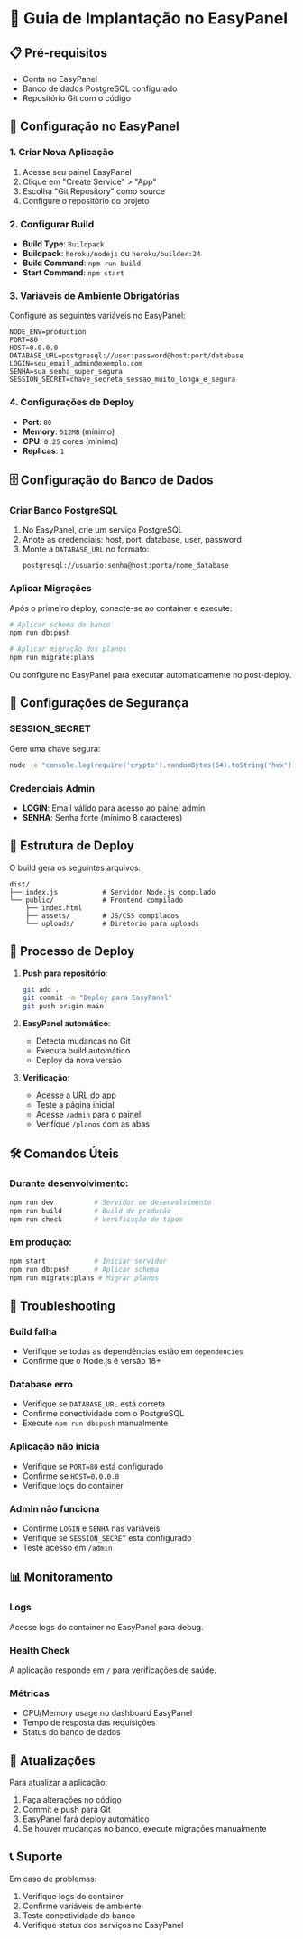 # 🚀 Guia de Implantação no EasyPanel

## 📋 Pré-requisitos

- Conta no EasyPanel
- Banco de dados PostgreSQL configurado
- Repositório Git com o código

## 🔧 Configuração no EasyPanel

### 1. Criar Nova Aplicação

1. Acesse seu painel EasyPanel
2. Clique em "Create Service" > "App"
3. Escolha "Git Repository" como source
4. Configure o repositório do projeto

### 2. Configurar Build

- **Build Type**: `Buildpack`
- **Buildpack**: `heroku/nodejs` ou `heroku/builder:24`
- **Build Command**: `npm run build`
- **Start Command**: `npm start`

### 3. Variáveis de Ambiente Obrigatórias

Configure as seguintes variáveis no EasyPanel:

```env
NODE_ENV=production
PORT=80
HOST=0.0.0.0
DATABASE_URL=postgresql://user:password@host:port/database
LOGIN=seu_email_admin@exemplo.com
SENHA=sua_senha_super_segura
SESSION_SECRET=chave_secreta_sessao_muito_longa_e_segura
```

### 4. Configurações de Deploy

- **Port**: `80`
- **Memory**: `512MB` (mínimo)
- **CPU**: `0.25` cores (mínimo)
- **Replicas**: `1`

## 🗄️ Configuração do Banco de Dados

### Criar Banco PostgreSQL

1. No EasyPanel, crie um serviço PostgreSQL
2. Anote as credenciais: host, port, database, user, password
3. Monte a `DATABASE_URL` no formato:
   ```
   postgresql://usuario:senha@host:porta/nome_database
   ```

### Aplicar Migrações

Após o primeiro deploy, conecte-se ao container e execute:

```bash
# Aplicar schema do banco
npm run db:push

# Aplicar migração dos planos
npm run migrate:plans
```

Ou configure no EasyPanel para executar automaticamente no post-deploy.

## 🔐 Configurações de Segurança

### SESSION_SECRET
Gere uma chave segura:
```bash
node -e "console.log(require('crypto').randomBytes(64).toString('hex'))"
```

### Credenciais Admin
- **LOGIN**: Email válido para acesso ao painel admin
- **SENHA**: Senha forte (mínimo 8 caracteres)

## 📁 Estrutura de Deploy

O build gera os seguintes arquivos:

```
dist/
├── index.js           # Servidor Node.js compilado
└── public/            # Frontend compilado
    ├── index.html
    ├── assets/        # JS/CSS compilados
    └── uploads/       # Diretório para uploads
```

## 🚀 Processo de Deploy

1. **Push para repositório**:
   ```bash
   git add .
   git commit -m "Deploy para EasyPanel"
   git push origin main
   ```

2. **EasyPanel automático**:
   - Detecta mudanças no Git
   - Executa build automático
   - Deploy da nova versão

3. **Verificação**:
   - Acesse a URL do app
   - Teste a página inicial
   - Acesse `/admin` para o painel
   - Verifique `/planos` com as abas

## 🛠️ Comandos Úteis

### Durante desenvolvimento:
```bash
npm run dev          # Servidor de desenvolvimento
npm run build        # Build de produção
npm run check        # Verificação de tipos
```

### Em produção:
```bash
npm start            # Iniciar servidor
npm run db:push      # Aplicar schema
npm run migrate:plans # Migrar planos
```

## 🐛 Troubleshooting

### Build falha
- Verifique se todas as dependências estão em `dependencies`
- Confirme que o Node.js é versão 18+

### Database erro
- Verifique se `DATABASE_URL` está correta
- Confirme conectividade com o PostgreSQL
- Execute `npm run db:push` manualmente

### Aplicação não inicia
- Verifique se `PORT=80` está configurado
- Confirme se `HOST=0.0.0.0`
- Verifique logs do container

### Admin não funciona
- Confirme `LOGIN` e `SENHA` nas variáveis
- Verifique se `SESSION_SECRET` está configurado
- Teste acesso em `/admin`

## 📊 Monitoramento

### Logs
Acesse logs do container no EasyPanel para debug.

### Health Check
A aplicação responde em `/` para verificações de saúde.

### Métricas
- CPU/Memory usage no dashboard EasyPanel
- Tempo de resposta das requisições
- Status do banco de dados

## 🔄 Atualizações

Para atualizar a aplicação:

1. Faça alterações no código
2. Commit e push para Git
3. EasyPanel fará deploy automático
4. Se houver mudanças no banco, execute migrações manualmente

## 📞 Suporte

Em caso de problemas:
1. Verifique logs do container
2. Confirme variáveis de ambiente
3. Teste conectividade do banco
4. Verifique status dos serviços no EasyPanel

